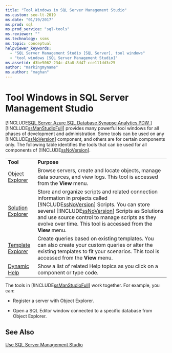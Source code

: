 ```yaml
---
title: "Tool Windows in SQL Server Management Studio"
ms.custom: seo-lt-2019
ms.date: "01/19/2017"
ms.prod: sql
ms.prod_service: "sql-tools"
ms.reviewer: ""
ms.technology: ssms
ms.topic: conceptual
helpviewer_keywords: 
  - "SQL Server Management Studio [SQL Server], tool windows"
  - "tool windows [SQL Server Management Studio]"
ms.assetid: d3be5062-234c-43a8-8d47-cce111dd3c25
author: "markingmyname"
ms.author: "maghan"
---
```

# Tool Windows in SQL Server Management Studio
[!INCLUDE[SQL Server Azure SQL Database Synapse Analytics PDW ](../includes/applies-to-version/sql-asdb-asdbmi-asdw-pdw.md)]
[!INCLUDE[ssManStudioFull](../includes/ssmanstudiofull-md.md)] provides many powerful tool windows for all phases of development and administration. Some tools can be used on any [!INCLUDE[ssNoVersion](../includes/ssnoversion-md.md)] component, and others are for certain components only. The following table identifies the tools that can be used for all components of [!INCLUDE[ssNoVersion](../includes/ssnoversion-md.md)].  
  
|||  
|-|-|  
|**Tool**|**Purpose**|  
|[Object Explorer](../ssms/object/object-explorer.md)|Browse servers, create and locate objects, manage data sources, and view logs. This tool is accessed from the **View** menu.|  
|[Solution Explorer](../ssms/solution/solution-explorer.md)|Store and organize scripts and related connection information in projects called [!INCLUDE[ssNoVersion](../includes/ssnoversion-md.md)] Scripts. You can store several [!INCLUDE[ssNoVersion](../includes/ssnoversion-md.md)] Scripts as Solutions and use source control to manage scripts as they evolve over time. This tool is accessed from the **View** menu.|  
|[Template Explorer](../ssms/template/template-explorer.md)|Create queries based on existing templates. You can also create your custom queries or alter the existing templates to fit your scenarios. This tool is accessed from the **View** menu.|  
|[Dynamic Help](../ssms/user-assistance-in-sql-server-management-studio.md)|Show a list of related Help topics as you click on a component or type code.|  
  
The tools in [!INCLUDE[ssManStudioFull](../includes/ssmanstudiofull-md.md)] work together. For example, you can:  
  
-   Register a server with Object Explorer.  
  
-   Open a SQL Editor window connected to a specific database from Object Explorer.  
  
## See Also  
[Use SQL Server Management Studio](../ssms/use-sql-server-management-studio.md)  
  
